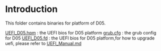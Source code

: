 # Introduction
This folder contains binaries for platform of D05.

[UEFI_D05.hpm](ftp://117.78.41.188/releases/5.0/linux/binary/D05/) : the UEFI bios for D05 platform
[grub.cfg](ftp://117.78.41.188/releases/5.0/linux/binary/D05/)     : the grub config for D05
[UEFI_D05.fd](ftp://117.78.41.188/releases/5.0/linux/binary/D05/)  : the UEFI bios for D05 platform,for how to upgrade uefi, please refer to [UEFI_Manual.md](https://github.com/open-estuary/estuary/blob/master/doc/UEFI_Manual.4D05.md)

